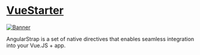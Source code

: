 # [VueStarter](https://github.com/faforty/vue-starter)

[![Banner](https://github.com/faforty/vue-starter/snippet.jpg)](https://github.com/faforty/vue-starter)

AngularStrap is a set of native directives that enables seamless integration into your Vue.JS + app.
